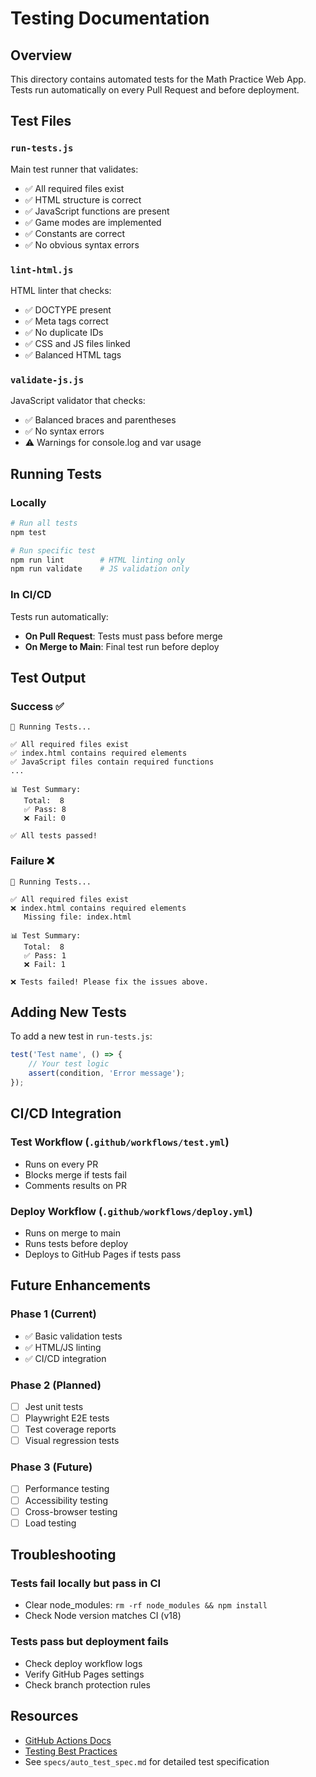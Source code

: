 # Testing Documentation

## Overview

This directory contains automated tests for the Math Practice Web App. Tests run automatically on every Pull Request and before deployment.

## Test Files

### `run-tests.js`
Main test runner that validates:
- ✅ All required files exist
- ✅ HTML structure is correct
- ✅ JavaScript functions are present
- ✅ Game modes are implemented
- ✅ Constants are correct
- ✅ No obvious syntax errors

### `lint-html.js`
HTML linter that checks:
- ✅ DOCTYPE present
- ✅ Meta tags correct
- ✅ No duplicate IDs
- ✅ CSS and JS files linked
- ✅ Balanced HTML tags

### `validate-js.js`
JavaScript validator that checks:
- ✅ Balanced braces and parentheses
- ✅ No syntax errors
- ⚠️ Warnings for console.log and var usage

## Running Tests

### Locally
```bash
# Run all tests
npm test

# Run specific test
npm run lint        # HTML linting only
npm run validate    # JS validation only
```

### In CI/CD
Tests run automatically:
- **On Pull Request**: Tests must pass before merge
- **On Merge to Main**: Final test run before deploy

## Test Output

### Success ✅
```
🧪 Running Tests...

✅ All required files exist
✅ index.html contains required elements
✅ JavaScript files contain required functions
...

📊 Test Summary:
   Total:  8
   ✅ Pass: 8
   ❌ Fail: 0

✅ All tests passed!
```

### Failure ❌
```
🧪 Running Tests...

✅ All required files exist
❌ index.html contains required elements
   Missing file: index.html

📊 Test Summary:
   Total:  8
   ✅ Pass: 1
   ❌ Fail: 1

❌ Tests failed! Please fix the issues above.
```

## Adding New Tests

To add a new test in `run-tests.js`:

```javascript
test('Test name', () => {
    // Your test logic
    assert(condition, 'Error message');
});
```

## CI/CD Integration

### Test Workflow (`.github/workflows/test.yml`)
- Runs on every PR
- Blocks merge if tests fail
- Comments results on PR

### Deploy Workflow (`.github/workflows/deploy.yml`)
- Runs on merge to main
- Runs tests before deploy
- Deploys to GitHub Pages if tests pass

## Future Enhancements

### Phase 1 (Current)
- ✅ Basic validation tests
- ✅ HTML/JS linting
- ✅ CI/CD integration

### Phase 2 (Planned)
- [ ] Jest unit tests
- [ ] Playwright E2E tests
- [ ] Test coverage reports
- [ ] Visual regression tests

### Phase 3 (Future)
- [ ] Performance testing
- [ ] Accessibility testing
- [ ] Cross-browser testing
- [ ] Load testing

## Troubleshooting

### Tests fail locally but pass in CI
- Clear node_modules: `rm -rf node_modules && npm install`
- Check Node version matches CI (v18)

### Tests pass but deployment fails
- Check deploy workflow logs
- Verify GitHub Pages settings
- Check branch protection rules

## Resources

- [GitHub Actions Docs](https://docs.github.com/en/actions)
- [Testing Best Practices](https://testingjavascript.com/)
- See `specs/auto_test_spec.md` for detailed test specification

